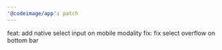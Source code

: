 ```yaml
---
'@codeimage/app': patch
---
```


feat: add native select input on mobile modality
fix: fix select overflow on bottom bar
